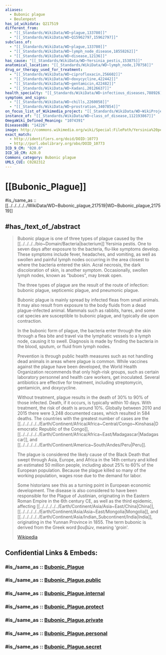 ```yaml
---
aliases:
  - Bubonic plague
  - Beulenpest
has_id_wikidata: Q217519
different_from:
  - "[[_Standards/WikiData/WD~plague,133780]]"
  - "[[_Standards/WikiData/WD~Q15962797,15962797]]"
subclass_of:
  - "[[_Standards/WikiData/WD~plague,133780]]"
  - "[[_Standards/WikiData/WD~lymph_node_disease,18558262]]"
  - "[[_Standards/WikiData/WD~disease,12136]]"
has_cause: "[[_Standards/WikiData/WD~Yersinia_pestis,153875]]"
anatomical_location: "[[_Standards/WikiData/WD~lymph_node,170758]]"
drug_or_therapy_used_for_treatment:
  - "[[_Standards/WikiData/WD~ciprofloxacin,256602]]"
  - "[[_Standards/WikiData/WD~doxycycline,422442]]"
  - "[[_Standards/WikiData/WD~gentamicin,422482]]"
  - "[[_Standards/WikiData/WD~Xadani,20126637]]"
health_specialty: "[[_Standards/WikiData/WD~infectious_diseases,788926]]"
symptoms_and_signs:
  - "[[_Standards/WikiData/WD~chills,2260058]]"
  - "[[_Standards/WikiData/WD~prostration,3407854]]"
on_focus_list_of_Wikimedia_project: "[[_Standards/WikiData/WD~WikiProject_Medicine,4099686]]"
instance_of: "[[_Standards/WikiData/WD~class_of_disease,112193867]]"
OmegaWiki_Defined_Meaning: "1074391"
DiseasesDB: "14226"
image: http://commons.wikimedia.org/wiki/Special:FilePath/Yersinia%20pestis.jpg
exact_match:
  - http://identifiers.org/doid/DOID:10773
  - http://purl.obolibrary.org/obo/DOID_10773
ICD_9_CM: "020.0"
ICD_10_CM: A20.0
Commons_category: Bubonic plague
UMLS_CUI: C0282312
---
```


# [[Bubonic_Plague]] 

#is_/same_as :: [[../../../../../WikiData/WD~Bubonic_plague,217519|WD~Bubonic_plague,217519]] 

## #has_/text_of_/abstract 

> Bubonic plague is one of three types of plague caused by the [[../../../../bio~Domain/Bacteria|bacterium]] Yersinia pestis. 
> One to seven days after exposure to the bacteria, flu-like symptoms develop. 
> These symptoms include fever, headaches, and vomiting, as well as swollen and painful lymph nodes 
> occurring in the area closest to where the bacteria entered the skin. 
> Acral necrosis, the dark discoloration of skin, is another symptom. 
> Occasionally, swollen lymph nodes, known as "buboes", may break open.
>
> The three types of plague are the result of the route of infection: 
> bubonic plague, septicemic plague, and pneumonic plague. 
> 
> Bubonic plague is mainly spread by infected fleas from small animals. 
> It may also result from exposure to the body fluids from a dead plague-infected animal. 
> Mammals such as rabbits, hares, and some cat species are susceptible to bubonic plague, 
> and typically die upon contraction. 
> 
> In the bubonic form of plague, the bacteria enter through the skin through a flea bite 
> and travel via the lymphatic vessels to a lymph node, causing it to swell. 
> Diagnosis is made by finding the bacteria in the blood, sputum, or fluid from lymph nodes.
>
> Prevention is through public health measures such as 
> not handling dead animals in areas where plague is common. 
> While vaccines against the plague have been developed, 
> the World Health Organization recommends that only high-risk groups, 
> such as certain laboratory personnel and health care workers, get inoculated. 
> Several antibiotics are effective for treatment, including streptomycin, gentamicin, and doxycycline.
>
> Without treatment, plague results in the death of 30% to 90% of those infected. 
> Death, if it occurs, is typically within 10 days. With treatment, the risk of death is around 10%. 
> Globally between 2010 and 2015 there were 3,248 documented cases, which resulted in 584 deaths. 
> The countries with the greatest number of cases are the [[../../../../../Earth/Continent/Africa/Africa~Central/Congo~Kinshasa|Democratic Republic of the Congo]], [[../../../../../Earth/Continent/Africa/Africa~East/Madagascar|Madagascar]], and [[../../../../../Earth/Continent/America~South/Andes/Peru|Peru]].
>
> The plague is considered the likely cause of the Black Death that swept through Asia, Europe, 
> and Africa in the 14th century and killed an estimated 50 million people, 
> including about 25% to 60% of the European population. 
> Because the plague killed so many of the working population, 
> wages rose due to the demand for labor. 
> 
> Some historians see this as a turning point in European economic development. 
> The disease is also considered to have been responsible for the Plague of Justinian, 
> originating in the Eastern Roman Empire in the 6th century CE, 
> as well as the third epidemic, affecting [[../../../../../Earth/Continent/Asia/Asia~East/China|China]], [[../../../../../Earth/Continent/Asia/Asia~East/Mongolia|Mongolia]], and [[../../../../../Earth/Continent/Asia/Indian_Subcontinent/India|India]], 
> originating in the Yunnan Province in 1855. 
> The term bubonic is derived from the Greek word βουβών, meaning 'groin'.
>
> [Wikipedia](https://en.wikipedia.org/wiki/Bubonic%20plague) 


## Confidential Links & Embeds: 

### #is_/same_as :: [Bubonic_Plague](/_Standards/bio/Medicine/Medical_Condition/Disease/Infectious_Disease/Bubonic_Plague.md) 

### #is_/same_as :: [Bubonic_Plague.public](/_public/bio/Medicine/Medical_Condition/Disease/Infectious_Disease/Bubonic_Plague.public.md) 

### #is_/same_as :: [Bubonic_Plague.internal](/_internal/bio/Medicine/Medical_Condition/Disease/Infectious_Disease/Bubonic_Plague.internal.md) 

### #is_/same_as :: [Bubonic_Plague.protect](/_protect/bio/Medicine/Medical_Condition/Disease/Infectious_Disease/Bubonic_Plague.protect.md) 

### #is_/same_as :: [Bubonic_Plague.private](/_private/bio/Medicine/Medical_Condition/Disease/Infectious_Disease/Bubonic_Plague.private.md) 

### #is_/same_as :: [Bubonic_Plague.personal](/_personal/bio/Medicine/Medical_Condition/Disease/Infectious_Disease/Bubonic_Plague.personal.md) 

### #is_/same_as :: [Bubonic_Plague.secret](/_secret/bio/Medicine/Medical_Condition/Disease/Infectious_Disease/Bubonic_Plague.secret.md)

